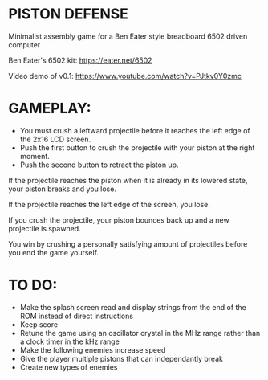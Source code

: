 # PISTON DEFENSE
Minimalist assembly game for a Ben Eater style breadboard 6502 driven computer

Ben Eater's 6502 kit: https://eater.net/6502

Video demo of v0.1: https://www.youtube.com/watch?v=PJtkv0Y0zmc

# GAMEPLAY:

- You must crush a leftward projectile before it reaches the left edge of the 2x16 LCD screen.
- Push the first button to crush the projectile with your piston at the right moment.
- Push the second button to retract the piston up.

If the projectile reaches the piston when it is already in its lowered state, your piston breaks and you lose.

If the projectile reaches the left edge of the screen, you lose.

If you crush the projectile, your piston bounces back up and a new projectile is spawned.

You win by crushing a personally satisfying amount of projectiles before you end the game yourself.

# TO DO:

- Make the splash screen read and display strings from the end of the ROM instead of direct instructions
- Keep score
- Retune the game using an oscillator crystal in the MHz range rather than a clock timer in the kHz range
- Make the following enemies increase speed
- Give the player multiple pistons that can independantly break
- Create new types of enemies
